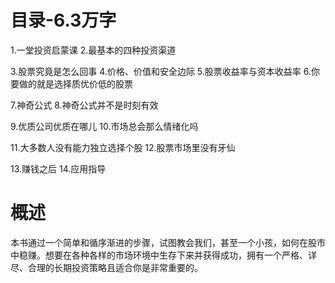 # 目录-6.3万字
1.一堂投资启蒙课
2.最基本的四种投资渠道

3.股票究竟是怎么回事
4.价格、价值和安全边际
5.股票收益率与资本收益率
6.你要做的就是选择质优价低的股票

7.神奇公式
8.神奇公式并不是时刻有效

9.优质公司优质在哪儿
10.市场总会那么情绪化吗

11.大多数人没有能力独立选择个股
12.股票市场里没有牙仙

13.赚钱之后
14.应用指导

# 概述
本书通过一个简单和循序渐进的步骤，试图教会我们，甚至一个小孩，如何在股市中稳赚。想要在各种各样的市场环境中生存下来并获得成功，拥有一个严格、详尽、合理的长期投资策略且适合你是非常重要的。
